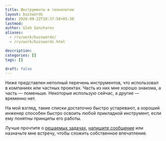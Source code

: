 ```yaml
---
title: Инструменты и технологии
layout: buzzwords
date: 2020-09-22T10:37:58+05:30
lastmod: 
author: Gleb Goncharov
aliases:
  - /ru/work/buzzwords/
  - /ru/work/buzzwords.html

description: 
categories: []
tags: []

draft: false
---
```


Ниже представлен неполный перечень инструментов, что использовал в компаниях или частных проектах. Часть из них мне хорошо знакома, а часть — поменьше. Некоторые использую сейчас, а другие — временно нет. 

На мой взгляд, такие списки достаточно быстро устаревают, а хороший инженер способен быстро освоить любой прикладной инструмент, если ему понятны принципы его работы.

Лучше прочтите о [решаемых задачах](/ru/work/career/), [напишите сообщение](https://t.me/gongled) или назначьте мне встречу, чтобы сложить собственное впечатление.